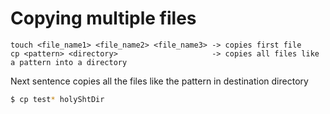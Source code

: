 # Copying multiple files



```
touch <file_name1> <file_name2> <file_name3> -> copies first file
cp <pattern> <directory>                     -> copies all files like a pattern into a directory
```

Next sentence copies all the files like the pattern in destination directory

```bash
$ cp test* holyShtDir
```
